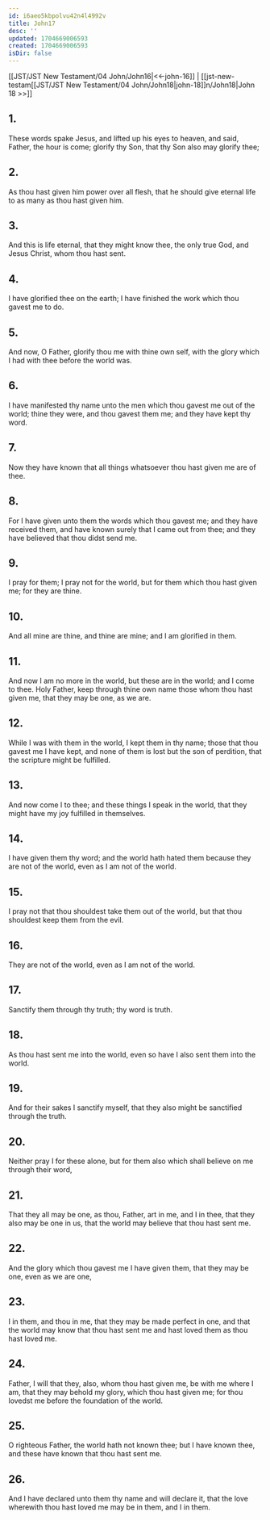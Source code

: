 ```yaml
---
id: i6aeo5kbpolvu42n4l4992v
title: John17
desc: ''
updated: 1704669006593
created: 1704669006593
isDir: false
---
```

[[JST/JST New Testament/04 John/John16|<<-john-16]] | [[jst-new-testam[[JST/JST New Testament/04 John/John18|john-18]]n/John18|John 18 >>]]
## 1.
These words spake Jesus, and lifted up his eyes to heaven, and said, Father, the hour is come; glorify thy Son, that thy Son also may glorify thee;
## 2.
As thou hast given him power over all flesh, that he should give eternal life to as many as thou hast given him.
## 3.
And this is life eternal, that they might know thee, the only true God, and Jesus Christ, whom thou hast sent.
## 4.
I have glorified thee on the earth; I have finished the work which thou gavest me to do.
## 5.
And now, O Father, glorify thou me with thine own self, with the glory which I had with thee before the world was.
## 6.
I have manifested thy name unto the men which thou gavest me out of the world; thine they were, and thou gavest them me; and they have kept thy word.
## 7.
Now they have known that all things whatsoever thou hast given me are of thee.
## 8.
For I have given unto them the words which thou gavest me; and they have received them, and have known surely that I came out from thee; and they have believed that thou didst send me.
## 9.
I pray for them; I pray not for the world, but for them which thou hast given me; for they are thine.
## 10.
And all mine are thine, and thine are mine; and I am glorified in them.
## 11.
And now I am no more in the world, but these are in the world; and I come to thee. Holy Father, keep through thine own name those whom thou hast given me, that they may be one, as we are.
## 12.
While I was with them in the world, I kept them in thy name; those that thou gavest me I have kept, and none of them is lost but the son of perdition, that the scripture might be fulfilled.
## 13.
And now come I to thee; and these things I speak in the world, that they might have my joy fulfilled in themselves.
## 14.
I have given them thy word; and the world hath hated them because they are not of the world, even as I am not of the world.
## 15.
I pray not that thou shouldest take them out of the world, but that thou shouldest keep them from the evil.
## 16.
They are not of the world, even as I am not of the world.
## 17.
Sanctify them through thy truth; thy word is truth.
## 18.
As thou hast sent me into the world, even so have I also sent them into the world.
## 19.
And for their sakes I sanctify myself, that they also might be sanctified through the truth.
## 20.
Neither pray I for these alone, but for them also which shall believe on me through their word,
## 21.
That they all may be one, as thou, Father, art in me, and I in thee, that they also may be one in us, that the world may believe that thou hast sent me.
## 22.
And the glory which thou gavest me I have given them, that they may be one, even as we are one,
## 23.
I in them, and thou in me, that they may be made perfect in one, and that the world may know that thou hast sent me and hast loved them as thou hast loved me.
## 24.
Father, I will that they, also, whom thou hast given me, be with me where I am, that they may behold my glory, which thou hast given me; for thou lovedst me before the foundation of the world.
## 25.
O righteous Father, the world hath not known thee; but I have known thee, and these have known that thou hast sent me.
## 26.
And I have declared unto them thy name and will declare it, that the love wherewith thou hast loved me may be in them, and I in them.

